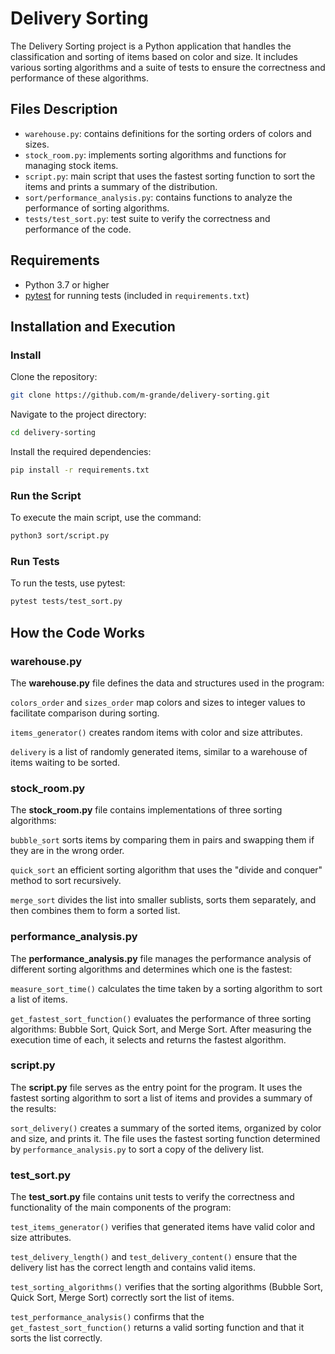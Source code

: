 # Delivery Sorting

The Delivery Sorting project is a Python application that handles the classification and sorting of items based on color and size. It includes various sorting algorithms and a suite of tests to ensure the correctness and performance of these algorithms.

## Files Description

- `warehouse.py`: contains definitions for the sorting orders of colors and sizes.
- `stock_room.py`: implements sorting algorithms and functions for managing stock items.
- `script.py`: main script that uses the fastest sorting function to sort the items and prints a summary of the distribution.
- `sort/performance_analysis.py`: contains functions to analyze the performance of sorting algorithms.
- `tests/test_sort.py`: test suite to verify the correctness and performance of the code.

## Requirements

- Python 3.7 or higher
- [pytest](https://docs.pytest.org/en/stable/) for running tests (included in `requirements.txt`)


## Installation and Execution
### Install

Clone the repository:
```bash
git clone https://github.com/m-grande/delivery-sorting.git
 ```
Navigate to the project directory:
```bash
cd delivery-sorting
```
Install the required dependencies:
```bash
pip install -r requirements.txt
```

### Run the Script

   To execute the main script, use the command:

   ```bash
   python3 sort/script.py
   ```

### Run Tests

To run the tests, use pytest:

```bash
pytest tests/test_sort.py
```

## How the Code Works

### warehouse.py
The **warehouse.py** file defines the data and structures used in the program:

`colors_order` and `sizes_order` map colors and sizes to integer values to facilitate comparison during sorting.

`items_generator()` creates random items with color and size attributes.

`delivery` is a list of randomly generated items, similar to a warehouse of items waiting to be sorted.

### stock_room.py
The **stock_room.py** file contains implementations of three sorting algorithms:

`bubble_sort` sorts items by comparing them in pairs and swapping them if they are in the wrong order.

`quick_sort` an efficient sorting algorithm that uses the "divide and conquer" method to sort recursively.

`merge_sort` divides the list into smaller sublists, sorts them separately, and then combines them to form a sorted list.

### performance_analysis.py
The **performance_analysis.py** file manages the performance analysis of different sorting algorithms and determines which one is the fastest:

`measure_sort_time()` calculates the time taken by a sorting algorithm to sort a list of items.

`get_fastest_sort_function()` evaluates the performance of three sorting algorithms: Bubble Sort, Quick Sort, and Merge Sort. After measuring the execution time of each, it selects and returns the fastest algorithm.

### script.py
The **script.py** file serves as the entry point for the program. It uses the fastest sorting algorithm to sort a list of items and provides a summary of the results:

`sort_delivery()` creates a summary of the sorted items, organized by color and size, and prints it. The file uses the fastest sorting function determined by `performance_analysis.py` to sort a copy of the delivery list.


### test_sort.py
The **test_sort.py** file contains unit tests to verify the correctness and functionality of the main components of the program:

`test_items_generator()` verifies that generated items have valid color and size attributes.

`test_delivery_length()` and `test_delivery_content()` ensure that the delivery list has the correct length and contains valid items.

`test_sorting_algorithms()` verifies that the sorting algorithms (Bubble Sort, Quick Sort, Merge Sort) correctly sort the list of items.

`test_performance_analysis()` confirms that the `get_fastest_sort_function()` returns a valid sorting function and that it sorts the list correctly.
